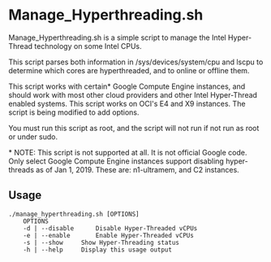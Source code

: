 # Manage_Hyperthreading.sh

Manage_Hyperthreading.sh is a simple script to manage the Intel Hyper-Thread technology on some Intel CPUs.

This script parses both information in /sys/devices/system/cpu and lscpu to determine which cores are hyperthreaded, and to online or offline them.

This script works with certain* Google Compute Engine instances, and should work with most other cloud providers and other Intel Hyper-Thread enabled systems.
This script works on OCI's E4 and X9 instances. The script is being modified to add options.

You must run this script as root, and the script will not run if not run as root or under sudo.

\* NOTE: This script is not supported at all. It is not official Google code. Only select Google Compute Engine instances support disabling hyper-threads as of Jan 1, 2019. These are: n1-ultramem, and C2 instances.

Usage
-----
```
./manage_hyperthreading.sh [OPTIONS]
	OPTIONS
	-d | --disable		Disable Hyper-Threaded vCPUs
	-e | --enable		Enable Hyper-Threaded vCPUs
	-s | --show		Show Hyper-Threading status
	-h | --help		Display this usage output
```
